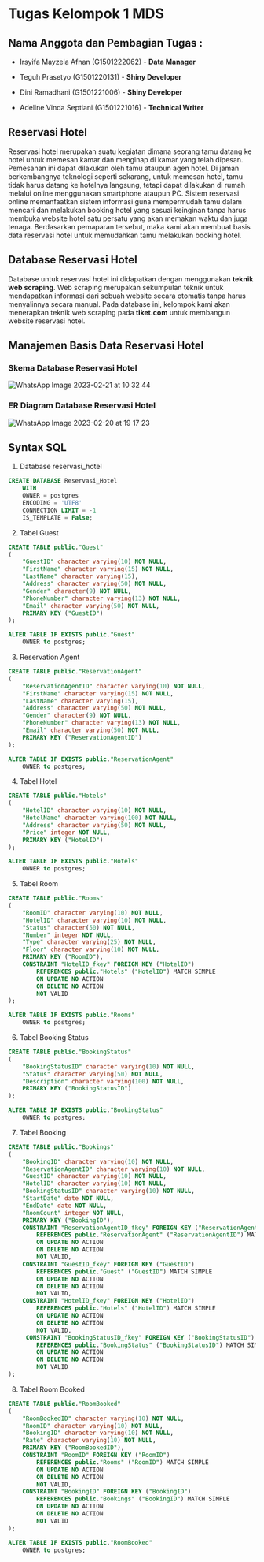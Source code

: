 # Tugas Kelompok 1 MDS

## **Nama Anggota dan Pembagian Tugas :**

-   Irsyifa Mayzela Afnan (G1501222062) - **Data Manager**

-   Teguh Prasetyo (G1501220131) - **Shiny Developer**

-   Dini Ramadhani (G1501221006) - **Shiny Developer**

-   Adeline Vinda Septiani (G1501221016) - **Technical Writer**

## Reservasi Hotel

Reservasi hotel merupakan suatu kegiatan dimana seorang tamu datang ke hotel untuk memesan kamar dan menginap di kamar yang telah dipesan. Pemesanan ini dapat dilakukan oleh tamu ataupun agen hotel. Di jaman berkembangnya teknologi seperti sekarang, untuk memesan hotel, tamu tidak harus datang ke hotelnya langsung, tetapi dapat dilakukan di rumah melalui online menggunakan smartphone ataupun PC. Sistem reservasi online memanfaatkan sistem informasi guna mempermudah tamu dalam mencari dan melakukan booking hotel yang sesuai keinginan tanpa harus membuka website hotel satu persatu yang akan memakan waktu dan juga tenaga. Berdasarkan pemaparan tersebut, maka kami akan membuat basis data reservasi hotel untuk memudahkan tamu melakukan booking hotel.

## Database Reservasi Hotel

Database untuk reservasi hotel ini didapatkan dengan menggunakan **teknik web scraping**. Web scraping merupakan sekumpulan teknik untuk mendapatkan informasi dari sebuah website secara otomatis tanpa harus menyalinnya secara manual. Pada database ini, kelompok kami akan menerapkan teknik web scraping pada **tiket.com** untuk membangun website reservasi hotel.

## **Manajemen Basis Data Reservasi Hotel**

### Skema Database Reservasi Hotel

![WhatsApp Image 2023-02-21 at 10 32 44](https://user-images.githubusercontent.com/111561203/221465445-9e89285e-3bb7-4b21-9241-aa0aa48e1d2f.jpeg)

### ER Diagram Database Reservasi Hotel

![WhatsApp Image 2023-02-20 at 19 17 23](https://user-images.githubusercontent.com/111561203/221465501-78109d49-50c5-4009-a74f-de5e1eaca0bf.jpeg)

## Syntax SQL

1.  Database reservasi_hotel

``` sql
CREATE DATABASE Reservasi_Hotel
    WITH
    OWNER = postgres
    ENCODING = 'UTF8'
    CONNECTION LIMIT = -1
    IS_TEMPLATE = False;
```

2.  Tabel Guest

``` sql
CREATE TABLE public."Guest"
(
    "GuestID" character varying(10) NOT NULL,
    "FirstName" character varying(15) NOT NULL,
    "LastName" character varying(15),
    "Address" character varying(50) NOT NULL,
    "Gender" character(9) NOT NULL,
    "PhoneNumber" character varying(13) NOT NULL,
    "Email" character varying(50) NOT NULL,
    PRIMARY KEY ("GuestID")
);

ALTER TABLE IF EXISTS public."Guest"
    OWNER to postgres;
```

3.  Reservation Agent

``` sql
CREATE TABLE public."ReservationAgent"
(
    "ReservationAgentID" character varying(10) NOT NULL,
    "FirstName" character varying(15) NOT NULL,
    "LastName" character varying(15),
    "Address" character varying(50) NOT NULL,
    "Gender" character(9) NOT NULL,
    "PhoneNumber" character varying(13) NOT NULL,
    "Email" character varying(50) NOT NULL,
    PRIMARY KEY ("ReservationAgentID")
);

ALTER TABLE IF EXISTS public."ReservationAgent"
    OWNER to postgres;
```

4.  Tabel Hotel

``` sql
CREATE TABLE public."Hotels"
(
    "HotelID" character varying(10) NOT NULL,
    "HotelName" character varying(100) NOT NULL,
    "Address" character varying(50) NOT NULL,
    "Price" integer NOT NULL,
    PRIMARY KEY ("HotelID")
);

ALTER TABLE IF EXISTS public."Hotels"
    OWNER to postgres;
```

5.  Tabel Room

``` sql
CREATE TABLE public."Rooms"
(
    "RoomID" character varying(10) NOT NULL,
    "HotelID" character varying(10) NOT NULL,
    "Status" character(50) NOT NULL,
    "Number" integer NOT NULL,
    "Type" character varying(25) NOT NULL,
    "Floor" character varying(10) NOT NULL,
    PRIMARY KEY ("RoomID"),
    CONSTRAINT "HotelID_fkey" FOREIGN KEY ("HotelID")
        REFERENCES public."Hotels" ("HotelID") MATCH SIMPLE
        ON UPDATE NO ACTION
        ON DELETE NO ACTION
        NOT VALID
);

ALTER TABLE IF EXISTS public."Rooms"
    OWNER to postgres;
```

6.  Tabel Booking Status

``` sql
CREATE TABLE public."BookingStatus"
(
    "BookingStatusID" character varying(10) NOT NULL,
    "Status" character varying(50) NOT NULL,
    "Description" character varying(100) NOT NULL,
    PRIMARY KEY ("BookingStatusID")
);

ALTER TABLE IF EXISTS public."BookingStatus"
    OWNER to postgres;
```

7.  Tabel Booking

``` sql
CREATE TABLE public."Bookings"
(
    "BookingID" character varying(10) NOT NULL,
    "ReservationAgentID" character varying(10) NOT NULL,
    "GuestID" character varying(10) NOT NULL,
    "HotelID" character varying(10) NOT NULL,
    "BookingStatusID" character varying(10) NOT NULL,
    "StartDate" date NOT NULL,
    "EndDate" date NOT NULL,
    "RoomCount" integer NOT NULL,
    PRIMARY KEY ("BookingID"),
    CONSTRAINT "ReservationAgentID_fkey" FOREIGN KEY ("ReservationAgentID")
        REFERENCES public."ReservationAgent" ("ReservationAgentID") MATCH SIMPLE
        ON UPDATE NO ACTION
        ON DELETE NO ACTION
        NOT VALID,
    CONSTRAINT "GuestID_fkey" FOREIGN KEY ("GuestID")
        REFERENCES public."Guest" ("GuestID") MATCH SIMPLE
        ON UPDATE NO ACTION
        ON DELETE NO ACTION
        NOT VALID,
    CONSTRAINT "HotelID_fkey" FOREIGN KEY ("HotelID")
        REFERENCES public."Hotels" ("HotelID") MATCH SIMPLE
        ON UPDATE NO ACTION
        ON DELETE NO ACTION
        NOT VALID,
     CONSTRAINT "BookingStatusID_fkey" FOREIGN KEY ("BookingStatusID")
        REFERENCES public."BookingStatus" ("BookingStatusID") MATCH SIMPLE
        ON UPDATE NO ACTION
        ON DELETE NO ACTION
        NOT VALID
);
```

8.  Tabel Room Booked

``` sql
CREATE TABLE public."RoomBooked"
(
    "RoomBookedID" character varying(10) NOT NULL,
    "RoomID" character varying(10) NOT NULL,
    "BookingID" character varying(10) NOT NULL,
    "Rate" character varying(10) NOT NULL,
    PRIMARY KEY ("RoomBookedID"),
    CONSTRAINT "RoomID" FOREIGN KEY ("RoomID")
        REFERENCES public."Rooms" ("RoomID") MATCH SIMPLE
        ON UPDATE NO ACTION
        ON DELETE NO ACTION
        NOT VALID,
    CONSTRAINT "BookingID" FOREIGN KEY ("BookingID")
        REFERENCES public."Bookings" ("BookingID") MATCH SIMPLE
        ON UPDATE NO ACTION
        ON DELETE NO ACTION
        NOT VALID
);

ALTER TABLE IF EXISTS public."RoomBooked"
    OWNER to postgres;
```

